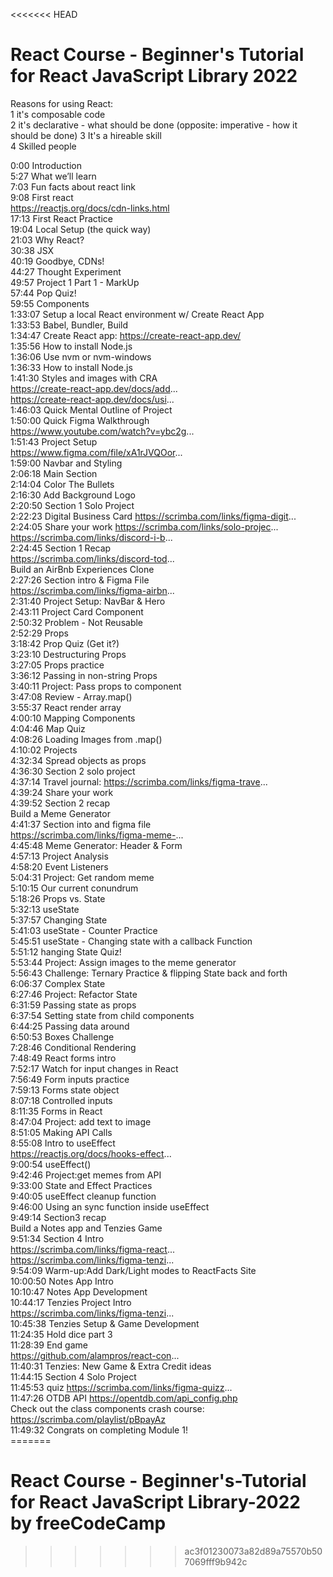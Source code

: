 <<<<<<< HEAD
# React Course - Beginner's Tutorial for React JavaScript Library 2022

Reasons for using React:<br /> 
1 it's composable code<br /> 
2 it's declarative - what should be done (opposite: imperative - how it should be done)
3 It's a hireable skill<br /> 
4 Skilled people 
<br /> 



0:00 Introduction <br /> 
5:27 What we’ll learn <br /> 
7:03 Fun facts about react link <br /> 
9:08 First react <br /> 
https://reactjs.org/docs/cdn-links.html <br /> 
17:13 First React Practice  <br /> 
19:04 Local Setup (the quick way) <br /> 
21:03 Why React? <br /> 
30:38 JSX <br /> 
40:19 Goodbye, CDNs! <br /> 
44:27 Thought Experiment <br /> 
49:57 Project 1 Part 1 - MarkUp <br /> 
57:44 Pop Quiz! <br /> 
59:55 Components <br /> 
1:33:07 Setup a local React environment w/ Create React App <br /> 
1:33:53 Babel, Bundler, Build <br /> 
1:34:47 Create React app: https://create-react-app.dev/ <br /> 
1:35:56 How to install Node.js <br /> 
1:36:06 Use nvm or nvm-windows <br /> 
1:36:33 How to install Node.js <br /> 
1:41:30 Styles and images with CRA <br /> 
https://create-react-app.dev/docs/add... <br /> 
https://create-react-app.dev/docs/usi... <br /> 
1:46:03 Quick Mental Outline of Project <br /> 
1:50:00 Quick Figma Walkthrough <br /> 
https://www.youtube.com/watch?v=ybc2g... <br /> 
1:51:43 Project Setup <br /> 
https://www.figma.com/file/xA1rJVQOor... <br /> 
1:59:00 Navbar and Styling  <br /> 
2:06:18 Main Section <br /> 
2:14:04 Color The Bullets <br /> 
2:16:30 Add Background Logo <br /> 
2:20:50 Section 1 Solo Project <br /> 
2:22:23 Digital Business Card https://scrimba.com/links/figma-digit... <br /> 
2:24:05 Share your work https://scrimba.com/links/solo-projec... https://scrimba.com/links/discord-i-b... <br /> 
2:24:45 Section 1 Recap <br /> 
https://scrimba.com/links/discord-tod... <br /> 
Build an AirBnb Experiences Clone <br /> 
2:27:26 Section intro & Figma File  <br /> 
https://scrimba.com/links/figma-airbn... <br /> 
2:31:40 Project Setup: NavBar & Hero <br /> 
2:43:11 Project Card Component <br /> 
2:50:32 Problem - Not Reusable <br /> 
2:52:29 Props <br /> 
3:18:42 Prop Quiz (Get it?) <br /> 
3:23:10 Destructuring Props <br /> 
3:27:05 Props practice <br /> 
3:36:12 Passing in non-string Props <br /> 
3:40:11 Project: Pass props to component <br /> 
3:47:08 Review - Array.map() <br /> 
3:55:37 React render array <br /> 
4:00:10 Mapping Components <br /> 
4:04:46 Map Quiz <br /> 
4:08:26 Loading Images from .map() <br /> 
4:10:02 Projects <br /> 
4:32:34 Spread objects as props <br /> 
4:36:30 Section 2 solo project <br /> 
4:37:14 Travel journal: https://scrimba.com/links/figma-trave... <br /> 
4:39:24 Share your work <br /> 
4:39:52 Section 2 recap <br /> 
Build a Meme Generator <br /> 
4:41:37 Section into and figma file <br /> 
https://scrimba.com/links/figma-meme-... <br /> 
4:45:48 Meme Generator: Header & Form <br /> 
4:57:13 Project Analysis <br /> 
4:58:20 Event Listeners <br /> 
5:04:31 Project: Get random meme <br /> 
5:10:15 Our current conundrum <br /> 
5:18:26 Props vs. State <br /> 
5:32:13 useState <br /> 
5:37:57 Changing State <br /> 
5:41:03 useState - Counter Practice <br /> 
5:45:51 useState - Changing state with a callback Function <br /> 
5:51:12 hanging State Quiz! <br /> 
5:53:44 Project: Assign images to the meme generator <br /> 
5:56:43 Challenge: Ternary Practice & flipping State back and forth <br /> 
6:06:37 Complex State <br /> 
6:27:46 Project: Refactor State <br /> 
6:31:59 Passing state as props <br /> 
6:37:54 Setting state from child components <br /> 
6:44:25 Passing data around <br /> 
6:50:53 Boxes Challenge <br /> 
7:28:46 Conditional Rendering <br /> 
7:48:49 React forms intro <br /> 
7:52:17 Watch for input changes in React <br /> 
7:56:49 Form inputs practice <br /> 
7:59:13 Forms state object <br /> 
8:07:18 Controlled inputs <br /> 
8:11:35 Forms in React <br /> 
8:47:04 Project: add text to image <br /> 
8:51:05 Making API Calls <br /> 
8:55:08 Intro to useEffect  <br /> 
https://reactjs.org/docs/hooks-effect... <br /> 
9:00:54 useEffect() <br /> 
9:42:46 Project:get memes from API <br /> 
9:33:00 State and Effect Practices <br /> 
9:40:05 useEffect cleanup function <br /> 
9:46:00 Using an sync function inside useEffect <br /> 
9:49:14 Section3 recap <br /> 
Build a Notes app and Tenzies Game <br /> 
9:51:34 Section 4 Intro <br /> 
https://scrimba.com/links/figma-react... <br /> 
https://scrimba.com/links/figma-tenzi... <br /> 
9:54:09 Warm-up:Add Dark/Light modes to ReactFacts Site <br /> 
10:00:50 Notes App Intro <br /> 
10:10:47 Notes App Development <br /> 
10:44:17 Tenzies Project Intro <br /> 
https://scrimba.com/links/figma-tenzi... <br /> 
10:45:38 Tenzies Setup & Game Development <br /> 
11:24:35 Hold dice part 3 <br /> 
11:28:39 End game <br /> 
https://github.com/alampros/react-con... <br /> 
11:40:31 Tenzies: New Game & Extra Credit ideas <br /> 
11:44:15 Section 4 Solo Project <br /> 
11:45:53 quiz https://scrimba.com/links/figma-quizz... <br /> 
11:47:26 OTDB API  https://opentdb.com/api_config.php <br /> 
Check out the class components crash course: https://scrimba.com/playlist/pBpayAz <br /> 
11:49:32 Congrats on completing Module 1! <br /> 
======= <br /> 
# React Course - Beginner's-Tutorial for React JavaScript Library-2022 by freeCodeCamp <br /> 
>>>>>>> ac3f01230073a82d89a75570b507069fff9b942c

